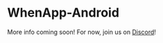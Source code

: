 # WhenApp-Android

More info coming soon! For now, join us on [Discord](https://discord.gg/9GpztdT)!